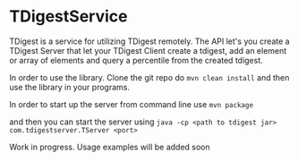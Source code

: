 # TDigestService

TDigest is a service for utilizing TDigest remotely. 
The API let's you create a TDigest Server that let your 
TDigest Client create a tdigest, add an element or array of elements and query a percentile from the created tdigest.

In order to use the library. Clone the git repo do `mvn clean install` and then use the library in your programs.

In order to start up the server from command line use 
`mvn package`

and then you can start the server using 
`java -cp <path to tdigest jar> com.tdigestserver.TServer <port>`

Work in progress. Usage examples will be added soon
